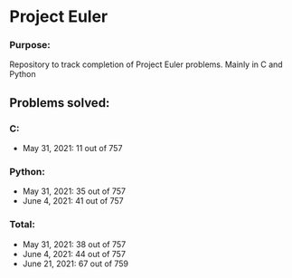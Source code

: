 # Project Euler

### Purpose:
Repository to track completion of Project Euler problems. Mainly in C and Python

## Problems solved:

### C:
<ul>
<li>May 31, 2021: 11 out of 757
</ul>

### Python: 
<ul>
<li>May 31, 2021: 35 out of 757
<li>June 4, 2021: 41 out of 757
</ul>

### Total: 
<ul>
<li>May 31, 2021: 38 out of 757
<li>June 4, 2021: 44 out of 757
<li>June 21, 2021: 67 out of 759
</ul>

